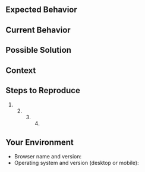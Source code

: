 <!--

👋 Thanks for submitting an issue!
A well-written issue helps to get work moving as quickly as possible. Provide a summary of the issue in the title above, and proceed to fill out the following sections.

If you feel that this template does not represent your issue, please feel free to use your own!

-->

## Expected Behavior

<!--- If describing a bug, describe what should be happening that isn't                         -->
<!--- If suggesting a feature/enhancement, describe how it should work                          -->

## Current Behavior

<!--- If describing a bug, describe what happens instead of the expected behavior               -->
<!--- If suggesting a feature/enhancement, explain the difference from current behavior         -->

## Possible Solution

<!-- This ins't required, but if you have any ideas...                                          -->
<!--    - Suggest a fix or reason for the bug                                                   -->
<!--    - Ideas how to implement a feature or enhnacement                                       -->
<!--    - Files that you think contain relevant code for correcting this issue                  -->

## Context

<!--- How has this issue affected you? What are you trying to accomplish?                       -->
<!--- Providing context helps us come up with a solution that is most useful in the real world  -->

<!--            ## IF REPORTING A BUG, FILL OUT THE FOLLOWING SECTIONS: ##                      -->

## Steps to Reproduce

<!--- Provide a link to a live example, or an unambiguous set of steps to reproduce this bug.   -->
<!--- Include code to reproduce, if relevant.                                                   -->

1. 2. 3. 4.

## Your Environment

<!--- Include any relevant details about the environment you experienced the bug in             -->

- Browser name and version:
- Operating system and version (desktop or mobile):

